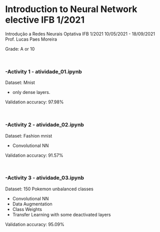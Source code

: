 # Introduction to Neural Network elective IFB 1/2021

Introdução a Redes Neurais Optativa IFB 1/2021
10/05/2021 - 18/09/2021
Prof. Lucas Paes Moreira

Grade: A or 10

</br>

### -Activity 1 - atividade_01.ipynb

Dataset:  Mnist

- only dense layers.

Validation accuracy: 97.98%

</br>

### -Activity 2 - atividade_02.ipynb

Dataset: Fashion mnist

- Convolutional NN

Validation accuracy: 91.57%

</br>

### -Activity 3 - atividade_03.ipynb

Dataset: 150 Pokemon unbalanced classes

- Convolutional NN
- Data Augmentation
- Class Weights
- Transfer Learning with some deactivated layers

Validation accuracy: 95.09%
